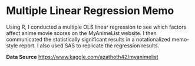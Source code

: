 # Multiple Linear Regression Memo
Using R, I conducted a multiple OLS linear regression to see which factors affect anime movie scores on the MyAnimeList website.
I then communicated the statistically significant results in a notationalized memo-style report. I also used SAS to replicate the regression results.

**Data Source**
https://www.kaggle.com/azathoth42/myanimelist

